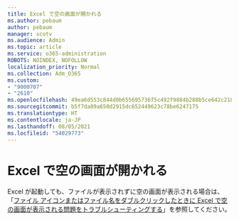 ```yaml
---
title: Excel で空の画面が開かれる
ms.author: pebaum
author: pebaum
manager: scotv
ms.audience: Admin
ms.topic: article
ms.service: o365-administration
ROBOTS: NOINDEX, NOFOLLOW
localization_priority: Normal
ms.collection: Adm_O365
ms.custom:
- "9000707"
- "2610"
ms.openlocfilehash: 49ea6d553c844d0b655695736f5c492f9884b288b5ce642c21859f2a3a235268
ms.sourcegitcommit: b5f7da89a650d2915dc652449623c78be6247175
ms.translationtype: HT
ms.contentlocale: ja-JP
ms.lasthandoff: 08/05/2021
ms.locfileid: "54029773"
---
```

# <a name="excel-opens-blank"></a>Excel で空の画面が開かれる

Excel が起動しても、ファイルが表示されずに空の画面が表示される場合は、「[ファイル アイコンまたはファイル名をダブルクリックしたときに Excel で空の画面が表示される問題をトラブルシューティングする](https://docs.microsoft.com/office/troubleshoot/excel/excel-opens-blank)」を参照してください。